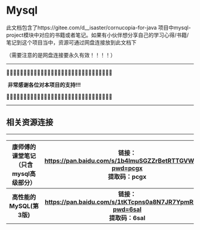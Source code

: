 

# Mysql

此文档包含了https://gitee.com/d__isaster/cornucopia-for-java  项目中mysql-project模块中对应的书籍或者笔记。如果有小伙伴想分享自己的学习心得/书籍/笔记到这个项目当中，资源可通过网盘连接放到此文档下

（需要注意的是网盘连接要永久有效！！！！）



------

🎑🎑🎑🎑🎑🎑🎑🎑🎑🎑🎑🎑🎑🎑🎑🎑🎑🎑🎑🎑🎑🎑🎑🎑🎑🎑🎑🎑🎑🎑🎑

​													**非常感谢各位对本项目的支持!!!**

🎑🎑🎑🎑🎑🎑🎑🎑🎑🎑🎑🎑🎑🎑🎑🎑🎑🎑🎑🎑🎑🎑🎑🎑🎑🎑🎑🎑🎑🎑🎑

------





## 相关资源连接

------

| 康师傅的课堂笔记（只含mysql高级部分） | 链接：https://pan.baidu.com/s/1b4lmuSGZZrBetRTTGVW6PQ?pwd=pcgx <br/>提取码：pcgx |
| :-----------------------------------: | :----------------------------------------------------------: |
|       **高性能的MySQL(第3版)**        | **链接：https://pan.baidu.com/s/1tKTcpns0a8N7JR7YpmRNZQ?pwd=6sal <br/>提取码：6sal** |

​												

